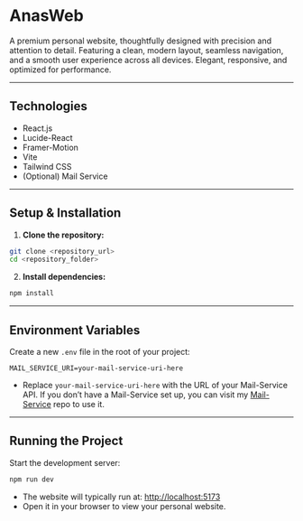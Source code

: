 # AnasWeb

A premium personal website, thoughtfully designed with precision and attention to detail. Featuring a clean, modern layout, seamless navigation, and a smooth user experience across all devices. Elegant, responsive, and optimized for performance.


---

## Technologies

- React.js
- Lucide-React
- Framer-Motion
- Vite
- Tailwind CSS
- (Optional) Mail Service 

---

## Setup & Installation

1. **Clone the repository:**

```bash
git clone <repository_url>
cd <repository_folder>
```

2. **Install dependencies:**

```bash
npm install
```

---

## Environment Variables

Create a new `.env` file in the root of your project:

```env
MAIL_SERVICE_URI=your-mail-service-uri-here
```
- Replace `your-mail-service-uri-here` with the URL of your Mail-Service API. If you don’t have a Mail-Service set up, you can visit my [Mail-Service](https://github.com/itsanaskhanz/Mail-Service) repo to use it.


---

## Running the Project

Start the development server:

```bash
npm run dev
```
- The website will typically run at: [http://localhost:5173](http://localhost:5173)  
- Open it in your browser to view your personal website.

